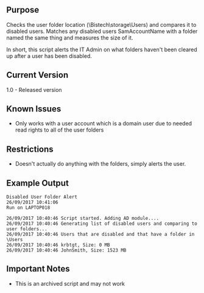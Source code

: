 ## Purpose
Checks the user folder location (\\Bistech\storage\Users) and compares it to disabled users. Matches any disabled users SamAccountName with a folder named the same thing and measures the size of it. 

In short, this script alerts the IT Admin on what folders haven't been cleared up after a user has been disabled.

## Current Version
1.0 - Released version

## Known Issues
* Only works with a user account which is a domain user due to needed read rights to all of the user folders

## Restrictions
* Doesn't actually do anything with the folders, simply alerts the user.

## Example Output
```
Disabled User Folder Alert
26/09/2017 10:41:06
Run on LAPTOP018

26/09/2017 10:40:46 Script started. Adding AD module....
26/09/2017 10:40:46 Generating list of disabled users and comparing to user folders...
26/09/2017 10:40:46 Users that are disabled and that have a folder in \Users
26/09/2017 10:40:46 krbtgt, Size: 0 MB
26/09/2017 10:40:46 JohnSmith, Size: 1523 MB
```

## Important Notes
* This is an archived script and may not work